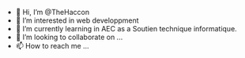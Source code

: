 - 👋 Hi, I’m @TheHaccon
- 👀 I’m interested in web developpment
- 🌱 I’m currently learning in AEC as a Soutien technique informatique.
- 💞️ I’m looking to collaborate on ...
- 📫 How to reach me ...

<!---
TheHaccon/TheHaccon is a ✨ special ✨ repository because its `README.md` (this file) appears on your GitHub profile.
You can click the Preview link to take a look at your changes.
--->

